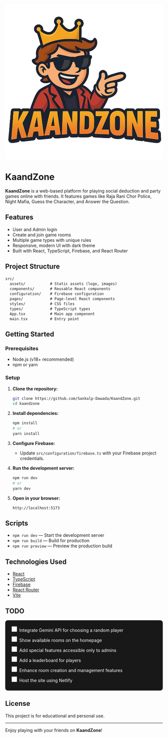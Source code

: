 <img src="./src/assets/logo.png" width=auto height=auto style="vertical-align:middle;" />

# KaandZone

**KaandZone** is a web-based platform for playing social deduction and party games online with friends. It features games like Raja Rani Chor Police, Night Mafia, Guess the Character, and Answer the Question.

## Features

- User and Admin login
- Create and join game rooms
- Multiple game types with unique rules
- Responsive, modern UI with dark theme
- Built with React, TypeScript, Firebase, and React Router

## Project Structure

```
src/
  assets/           # Static assets (logo, images)
  components/       # Reusable React components
  configuration/    # Firebase configuration
  pages/            # Page-level React components
  styles/           # CSS files
  types/            # TypeScript types
  App.tsx           # Main app component
  main.tsx          # Entry point
```

## Getting Started

### Prerequisites

- Node.js (v18+ recommended)
- npm or yarn

### Setup

1. **Clone the repository:**
   ```sh
   git clone https://github.com/Sankalp-Dawada/KaandZone.git
   cd kaandzone
   ```

2. **Install dependencies:**
   ```sh
   npm install
   # or
   yarn install
   ```

3. **Configure Firebase:**
   - Update `src/configuration/firebase.ts` with your Firebase project credentials.

4. **Run the development server:**
   ```sh
   npm run dev
   # or
   yarn dev
   ```

5. **Open in your browser:**
   ```
   http://localhost:5173
   ```

## Scripts

- `npm run dev` — Start the development server
- `npm run build` — Build for production
- `npm run preview` — Preview the production build

## Technologies Used

- [React](https://react.dev/)
- [TypeScript](https://www.typescriptlang.org/)
- [Firebase](https://firebase.google.com/)
- [React Router](https://reactrouter.com/)
- [Vite](https://vitejs.dev/)

## TODO

<div style="background:#181818; padding: 16px; border-radius: 8px; color: #fff;">
  <label style="display:block; margin-bottom:8px;">
    <input type="checkbox" style="accent-color:#222; width:18px; height:18px;"> Integrate Gemini API for choosing a random player
  </label>
  <label style="display:block; margin-bottom:8px;">
    <input type="checkbox" style="accent-color:#222; width:18px; height:18px;"> Show available rooms on the homepage
  </label>
  <label style="display:block; margin-bottom:8px;">
    <input type="checkbox" style="accent-color:#222; width:18px; height:18px;"> Add special features accessible only to admins
  </label>
  <label style="display:block; margin-bottom:8px;">
    <input type="checkbox" style="accent-color:#222; width:18px; height:18px;"> Add a leaderboard for players
  </label>
  <label style="display:block; margin-bottom:8px;">
    <input type="checkbox" style="accent-color:#222; width:18px; height:18px;"> Enhance room creation and management features
  </label>
  <label style="display:block; margin-bottom:8px;">
    <input type="checkbox" style="accent-color:#222; width:18px; height:18px;"> Host the site using Netlify
  </label>
</div>

## License

This project is for educational and personal use.

---

Enjoy playing with your friends on **KaandZone**!